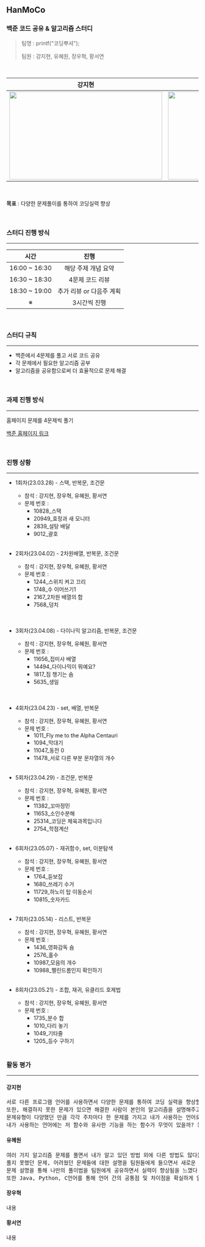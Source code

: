 ## HanMoCo 
### 백준 코드 공유 & 알고리즘 스터디

> 팀명 : printf("코딩뿌셔");
> 
> 팀원 : 강지현, 유혜원, 장우혁, 황서연
<br>

| 강지현 | 유혜원 | 장우혁 | 황서연 |
| :-----------: | :-----------: | :-----------: | :-----------: |
| <img src="https://user-images.githubusercontent.com/52669844/233824808-152c3938-e13d-4d38-b4eb-78a76691e47c.png"  width="400" height="230"/> |  <img src="https://user-images.githubusercontent.com/52669844/233824958-025c4c13-b06a-4d94-81c3-e36f7fe682d0.png"  width="400" height="230"/>   | <img src="https://user-images.githubusercontent.com/52669844/233824973-b9da123d-357c-4797-ad7f-8c5c46079aea.png"  width="400" height="230"/> | <img src="https://user-images.githubusercontent.com/52669844/233825045-4fea14a5-b972-433f-b051-c7302102fb82.png"  width="400" height="230"/> |

<br>

**목표** : 다양한 문제풀이를 통하여 코딩실력 향상

<br>

### 스터디 진행 방식

---

|     시간      |                진행                 |
| :-----------: | :---------------------------------: |
| 16:00 ~ 16:30 |         해당 주제 개념 요약         |
| 16:30 ~ 18:30 |           4문제 코드 리뷰           |
| 18:30 ~ 19:00 | 추가 리뷰 or 다음주 계획  |
| ※ |3시간씩 진행|

<br>

### 스터디 규칙

---

- 백준에서 4문제를 풀고 서로 코드 공유
- 각 문제에서 필요한 알고리즘 공부 
- 알고리즘을 공유함으로써 더 효율적으로 문제 해결

<br>

### 과제 진행 방식

---

 홈페이지 문제를 4문제씩 풀기

[백준 홈페이지 링크](<https://www.acmicpc.net/>)

<br>

### 진행 상황

---

- 1회차(23.03.28) - 스택, 반복문, 조건문

  - 참석 : 강지현, 장우혁, 유혜원, 황서연
  - 문제 번호 : 
    - 10828_스택
    - 20949_효정과 새 모니터
    - 2839_설탕 배달
    - 9012_괄호
  <br>

- 2회차(23.04.02) - 2차원배열, 반복문, 조건문

  - 참석 : 강지현, 장우혁, 유혜원, 황서연
  - 문제 번호 : 
    - 1244_스위치 켜고 끄리
    - 1748_수 이어쓰기1
    - 2167_2차원 배열의 합
    - 7568_덩치
  <br>

  <br>
- 3회차(23.04.08) - 다이나믹 알고리즘, 반복문, 조건문

  - 참석 : 강지현, 장우혁, 유혜원, 황서연
  - 문제 번호 : 
    - 11656_접미사 배열
    - 14494_다이나믹이 뭐예요?
    - 1817_짐 챙기는 숌
    - 5635_생일
  <br>


  <br>
  
- 4회차(23.04.23) - set, 배열, 반복문

  - 참석 : 강지현, 장우혁, 유혜원, 황서연
  - 문제 번호 : 
    - 1011_Fly me to the Alpha Centauri
    - 1094_막대기
    - 11047_동전 0
    - 11478_서로 다른 부분 문자열의 개수
  <br>

- 5회차(23.04.29) - 조건문, 반복문

  - 참석 : 강지현, 장우혁, 유혜원, 황서연
  - 문제 번호 : 
    - 11382_꼬마정민
    - 11653_소인수분해 
    - 25314_코딩은 체육과목입니다
    - 2754_학점계산 
  <br>

- 6회차(23.05.07) - 재귀함수, set, 이분탐색

  - 참석 : 강지현, 장우혁, 유혜원, 황서연
  - 문제 번호 : 
    - 1764_듣보잡
    - 1680_쓰레기 수거
    - 11729_하노이 탑 이동순서
    - 10815_숫자카드
  <br>
  
- 7회차(23.05.14) - 리스트, 반복문

  - 참석 : 강지현, 장우혁, 유혜원, 황서연
  - 문제 번호 : 
    - 1436_영화감독 숌
    - 2576_홀수
    - 10987_모음의 개수
    - 10988_팰린드롬인지 확인하기
  <br>
  
- 8회차(23.05.21) - 조합, 재귀, 유클리드 호제법

  - 참석 : 강지현, 장우혁, 유혜원, 황서연
  - 문제 번호 : 
    - 1735_분수 합
    - 1010_다리 놓기
    - 1049_기타줄
    - 1205_등수 구하기
  <br>
  
### 활동 평가
  
---
  
#### 강지현
<pre>서로 다른 프로그램 언어를 사용하면서 다양한 문제를 통하여 코딩 실력을 향상할 수 있었고 각 언어의 장단점을 비교할 수 있었다. 
또한, 해결하지 못한 문제가 있으면 해결한 사람이 본인의 알고리즘을 설명해주고 공유함으로써 내가 미처 생각하지 못했던 방법과 더 효율적인 방법을 알 수 있었다. 
문제유형이 다양했던 만큼 각각 주차마다 한 문제를 가지고 내가 사용하는 언어로는 저 알고리즘을 어떻게 구현할 수 있을까? 저 언어에는 저런 함수가 있네? 
내가 사용하는 언어에는 저 함수와 유사한 기능을 하는 함수가 무엇이 있을까? 등 많은 생각을 하면서 스터디를 진행했던것 같다.</pre>
  
#### 유혜원
<pre>여러 가지 알고리즘 문제를 풀면서 내가 알고 있던 방법 외에 다른 방법도 많다는 것을 배우게 되었다. 
풀지 못했던 문제, 어려웠던 문제들에 대한 설명을 팀원들에게 들으면서 새로운 풀이 방법을 알고 더욱 확실하게 이해할 수 있는 시간이었고 
문제 설명을 통해 나만의 풀이법을 팀원에게 공유하면서 실력이 향상됨을 느꼈다.
또한 Java, Python, C언어를 통해 언어 간의 공통점 및 차이점을 확실하게 알고 비교하는 시간을 가지게 되었다.</pre>
  
#### 장우혁
<pre>내용</pre>
  
#### 황서연
<pre>내용</pre>
  
  
